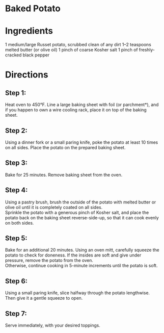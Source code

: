 # Baked Potato

# Ingredients
1 medium/large Russet potato, scrubbed clean of any dirt
1–2 teaspoons melted butter (or olive oil)
1 pinch of coarse Kosher salt
1 pinch of freshly-cracked black pepper

# Directions
## Step 1:
Heat oven to 450°F.  Line a large baking sheet with foil (or parchment*), and if you happen to own a wire cooling rack, place it on top of the baking sheet.
## Step 2:
Using a dinner fork or a small paring knife, poke the potato at least 10 times on all sides.  Place the potato on the prepared baking sheet.
## Step 3:
Bake for 25 minutes.  Remove baking sheet from the oven.
## Step 4:
Using a pastry brush, brush the outside of the potato with melted butter or olive oil until it is completely coated on all sides.  
Sprinkle the potato with a generous pinch of Kosher salt, and place the potato back on the baking sheet reverse-side-up, so that it can cook evenly on both sides.
## Step 5:
Bake for an additional 20 minutes.  Using an oven mitt, carefully squeeze the potato to check for doneness.  If the insides are soft and give under pressure, remove the potato from the oven.  
Otherwise, continue cooking in 5-minute increments until the potato is soft.
## Step 6:
Using a small paring knife, slice halfway through the potato lengthwise.  Then give it a gentle squeeze to open.
## Step 7:
Serve immediately, with your desired toppings.
